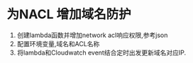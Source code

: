 # 为NACL 增加域名防护
1. 创建lambda函数并增加network acl响应权限,参考json
2. 配置环境变量,域名和ACL名称
3. 将lambda和Cloudwatch event结合定时出发更新域名对应IP.